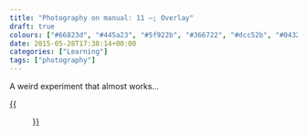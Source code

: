 ```yaml
---
title: "Photography on manual: 11 –; Overlay"
draft: true
colours: ["#66823d", "#445a23", "#5f922b", "#366722", "#dcc52b", "#043205", "#f0de3b"]
date: 2015-05-28T17:38:14+00:00
categories: ["Learning"]
tags: ["photography"]
---
```


A weird experiment that almost works…

[{{<figure class="wp-caption aligncenter size-full wp-image-4741" src="/images/2015/05/DSCF4954-small.jpg" alt="Dog lying on sofa overlaid with yellow tree blossom" width="1500" height="964" caption="**Sleeping in Spring.** Mucking about with overlaying a couple of photos. It’s a bit more editing than multiple exposures, but a similar style. I was just flicking through the layer blending modes and found something that looked a bit different. Here I’ve layered a couple of blending modes and erased some areas to bring Oskar’s face out">}}](/images/2015/05/DSCF4954-small.jpg)

